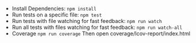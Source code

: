 - Install Dependencies: `npm install`
- Run tests on a specific file: `npm test`
- Run tests with file watching for fast feedback: `npm run watch`
- Run all tests with files watching for fast feedback: `npm run watch-all`
- Coverage `npm run coverage`
Then open coverage/lcov-report/index.html
